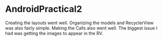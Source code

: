 # AndroidPractical2
Creating the layouts went well. 
Organizing the models and RecyclerView was also fairly simple. 
Making the Calls also went well.
The biggest issue I had was getting the images to appear in the RV. 
